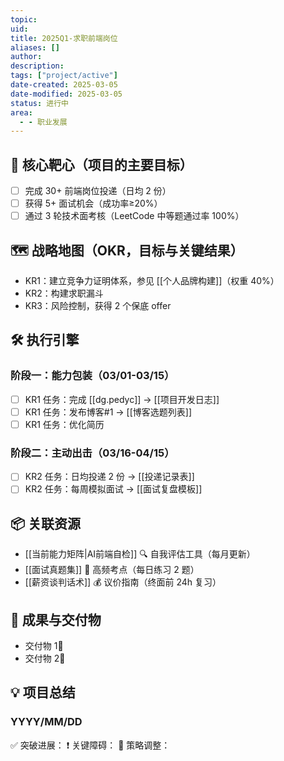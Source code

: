 ```yaml
---
topic: 
uid: 
title: 2025Q1-求职前端岗位
aliases: []
author: 
description: 
tags: ["project/active"]
date-created: 2025-03-05
date-modified: 2025-03-05
status: 进行中
area:
  - - 职业发展
---
```


## 🎯 核心靶心（项目的主要目标）

- [ ] 完成 30+ 前端岗位投递（日均 2 份）
- [ ] 获得 5+ 面试机会（成功率≥20%）
- [ ] 通过 3 轮技术面考核（LeetCode 中等题通过率 100%）

## 🗺️ 战略地图（OKR，目标与关键结果）

- KR1：建立竞争力证明体系，参见 [[个人品牌构建]]（权重 40%）
- KR2：构建求职漏斗
- KR3：风险控制，获得 2 个保底 offer

## 🛠️ 执行引擎

### 阶段一：能力包装（03/01-03/15）

- [ ] KR1 任务：完成 [[dg.pedyc]] → [[项目开发日志]]
- [ ] KR1 任务：发布博客#1 → [[博客选题列表]]
- [ ] KR1 任务：优化简历

### 阶段二：主动出击（03/16-04/15）

- [ ] KR2 任务：日均投递 2 份 → [[投递记录表]]
- [ ] KR2 任务：每周模拟面试 → [[面试复盘模板]]

## 📦 关联资源

- [[当前能力矩阵|AI前端自检]] 🔍 自我评估工具（每月更新）
- [[面试真题集]] 💼 高频考点（每日练习 2 题）
- [[薪资谈判话术]] 💰 议价指南（终面前 24h 复习）

## 🧩 成果与交付物

- 交付物 1💎
- 交付物 2💎

## 💡 项目总结

### YYYY/MM/DD

✅ 突破进展：
❗️ 关键障碍：
🔄 策略调整：
